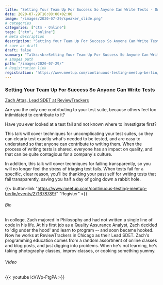 ```yaml
---
title: "Setting Your Team Up For Success So Anyone Can Write Tests - Online Meetup"
date: 2020-07-29T16:00:00+02:00
image: "/images/2020-07-29/speaker_slide.png"
# categories
categories: ["ctm - Online"]
tags: ["ctm", "online"]
# meta description
description: "Setting Your Team Up For Success So Anyone Can Write Tests - Online Meetup"
# save as draft
draft: false
summary: "Talks:<br>Setting Your Team Up For Success So Anyone Can Write Tests (Zach Attas)"
# Images path
path: "/images/2020-07-29/"
# Registration link
registration: "https://www.meetup.com/continuous-testing-meetup-berlin/events/271678789/"
---
```


### Setting Your Team Up For Success So Anyone Can Write Tests
[Zach Attas, Lead SDET at ReviewTrackers](https://www.linkedin.com/in/zachary-attas/)

Are you the only one contributing to your test suite, because others feel too intimidated to contribute to it?

Have you ever looked at a test fail and not known where to investigate first?

This talk will cover techniques for uncomplicating your test suites, so they can clearly test exactly what's needed to be tested, and are easy to understand so that anyone can contribute to writing them. When the process of writing tests is shared, everyone has an impact on quality, and that can be quite contagious for a company's culture.

In addition, this talk will cover techniques for failing transparently, so you will no longer feel the stress of triaging test fails. When tests fail for a specific, clear reason, you'll be thanking your past self for writing tests that fail transparently, saving you half a day of going down a rabbit hole.


{{< button-link "https://www.meetup.com/continuous-testing-meetup-berlin/events/271678789/" "Register" >}}

###### Bio
In college, Zach majored in Philosophy and had not written a single line of code in his life. At his first job as a Quality Assurance Analyst, Zach decided to 'dig under the hood' and learn to program -- and soon became hooked. Now he works at ReviewTrackers in Chicago as their Lead SDET. Zach's programming education comes from a random assortment of online classes and blog posts, and just digging into problems. When he's not learning, he's taking photography classes, improv classes, or cooking something yummy.

###### Video
{{< youtube IcVWp-FtgPA >}}